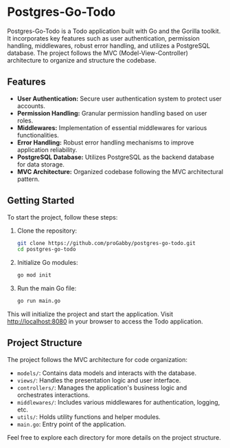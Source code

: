 # Postgres-Go-Todo

Postgres-Go-Todo is a Todo application built with Go and the Gorilla toolkit. It incorporates key features such as user authentication, permission handling, middlewares, robust error handling, and utilizes a PostgreSQL database. The project follows the MVC (Model-View-Controller) architecture to organize and structure the codebase.

## Features

- **User Authentication:** Secure user authentication system to protect user accounts.
- **Permission Handling:** Granular permission handling based on user roles.
- **Middlewares:** Implementation of essential middlewares for various functionalities.
- **Error Handling:** Robust error handling mechanisms to improve application reliability.
- **PostgreSQL Database:** Utilizes PostgreSQL as the backend database for data storage.
- **MVC Architecture:** Organized codebase following the MVC architectural pattern.

## Getting Started

To start the project, follow these steps:

1. Clone the repository:

   ```bash
   git clone https://github.com/proGabby/postgres-go-todo.git
   cd postgres-go-todo
   ```

2. Initialize Go modules:

   ```bash
   go mod init
   ```

3. Run the main Go file:

   ```bash
   go run main.go
   ```

This will initialize the project and start the application. Visit [http://localhost:8080](http://localhost:8080) in your browser to access the Todo application.

## Project Structure

The project follows the MVC architecture for code organization:

- `models/`: Contains data models and interacts with the database.
- `views/`: Handles the presentation logic and user interface.
- `controllers/`: Manages the application's business logic and orchestrates interactions.
- `middlewares/`: Includes various middlewares for authentication, logging, etc.
- `utils/`: Holds utility functions and helper modules.
- `main.go`: Entry point of the application.

Feel free to explore each directory for more details on the project structure.
